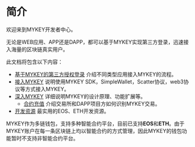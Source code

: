 # 简介

欢迎来到MYKEY开发者中心。

无论是WEB应用、APP还是DAPP，都可以基于MYKEY实现第三方登录，迅速接入海量的区块链真实用户。

此文档将包含以下内容：

* [基于MYKEY的第三方授权登录](sign-in-with-mykey/#di-san-fang-shou-quan-deng-lu-liu-cheng) 介绍不同类型应用接入MYKEY的流程。
* [接入MYKEY](integrate-with-mykey/duo-zhong-fang-shi-jie-ru-mykey.md) 说明使用MYKEY SDK，SimpleWallet，Scatter协议，web3协议等方式接入MYKEY。
* [深入MYKEY](dive-into-mykey/mykey-on-eos.md) 详细说明MYKEY的设计原理、功能扩展等。
  * [合约充值](dive-into-mykey/contracts-deposit/) 介绍交易所和DAPP项目方如何识别MYKEY交易。
* [开发资源](development-resources/eos.md) 最实用的EOS、ETH开发资源。

MYKEY作为多链钱包，支持多种智能合约平台，目前已支持**EOS**和**ETH**。由于MYKEY账户在每一条区块链上均以智能合约的方式管理，因此MYKEY的钱包功能暂时不支持非智能合约平台。



